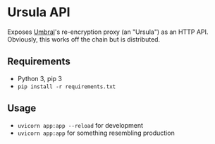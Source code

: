 # Ursula API

Exposes [Umbral](https://github.com/nucypher/pyUmbral)'s re-encryption proxy (an "Ursula") as an HTTP API. Obviously, this works off the chain but is distributed.

## Requirements

 - Python 3, pip 3
 - `pip install -r requirements.txt`

## Usage

 - `uvicorn app:app --reload` for development
 - `uvicorn app:app` for something resembling production
